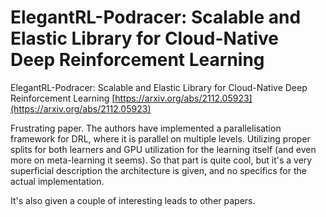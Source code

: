 # ElegantRL-Podracer: Scalable and Elastic Library for Cloud-Native Deep Reinforcement Learning
ElegantRL-Podracer: Scalable and Elastic Library for Cloud-Native Deep Reinforcement Learning [https://arxiv.org/abs/2112.05923](https://arxiv.org/abs/2112.05923)

Frustrating paper. The authors have implemented a parallelisation framework for DRL, where it is parallel on multiple levels. Utilizing proper splits for both learners and GPU utilization for the learning itself (and even more on meta-learning it seems). So that part is quite cool, but it's a very superficial description the architecture is given, and no specifics for the actual implementation. 

It's also given a couple of interesting leads to other papers.

